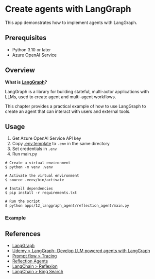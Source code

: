 # Create agents with LangGraph

This app demonstrates how to implement agents with LangGraph.

## Prerequisites

- Python 3.10 or later
- Azure OpenAI Service

## Overview

**What is [LangGraph](https://langchain-ai.github.io/langgraph/)?**

LangGraph is a library for building stateful, multi-actor applications with LLMs, used to create agent and multi-agent workflows.

This chapter provides a practical example of how to use LangGraph to create an agent that can interact with users and external tools.

## Usage

1. Get Azure OpenAI Service API key
1. Copy [.env.template](../../.env.template) to `.env` in the same directory
1. Set credentials in `.env`
1. Run main.py

```shell
# Create a virtual environment
$ python -m venv .venv

# Activate the virtual environment
$ source .venv/bin/activate

# Install dependencies
$ pip install -r requirements.txt

# Run the script
$ python apps/12_langgraph_agent/reflection_agent/main.py
```

### Example

## References

- [LangGraph](https://langchain-ai.github.io/langgraph/)
- [Udemy > LangGraph- Develop LLM powered agents with LangGraph](https://www.udemy.com/course/langgraph)
- [Prompt flow > Tracing](https://microsoft.github.io/promptflow/how-to-guides/tracing/index.html)
- [Reflection Agents](https://blog.langchain.dev/reflection-agents/)
- [LangChain > Reflexion](https://langchain-ai.github.io/langgraph/tutorials/reflexion/reflexion/)
- [LangChain > Bing Search](https://python.langchain.com/docs/integrations/tools/bing_search/)
